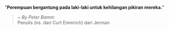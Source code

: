 "**Perempuan bergantung pada laki-laki untuk kehilangan pikiran mereka.**"

> ~ _By Peter Bamm_  
Penulis (ns. dari Curt Emmrich) dari Jerman
